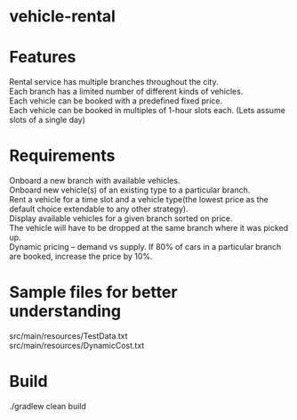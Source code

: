 # vehicle-rental

# Features
Rental service has multiple branches throughout the city.<br />
Each branch has a limited number of different kinds of vehicles.<br />
Each vehicle can be booked with a predefined fixed price.<br />
Each vehicle can be booked in multiples of 1-hour slots each. (Lets assume slots of a single day)<br />

# Requirements
Onboard a new branch with available vehicles.<br />
Onboard new vehicle(s) of an existing type to a particular branch.<br />
Rent a vehicle for a time slot and a vehicle type(the lowest price as the default choice extendable to any other strategy).<br />
Display available vehicles for a given branch sorted on price.<br />
The vehicle will have to be dropped at the same branch where it was picked up.<br />
Dynamic pricing – demand vs supply. If 80% of cars in a particular branch are booked, increase the price by 10%.<br />

# Sample files for better understanding
src/main/resources/TestData.txt<br />
src/main/resources/DynamicCost.txt<br />

# Build
./gradlew clean build<br />

